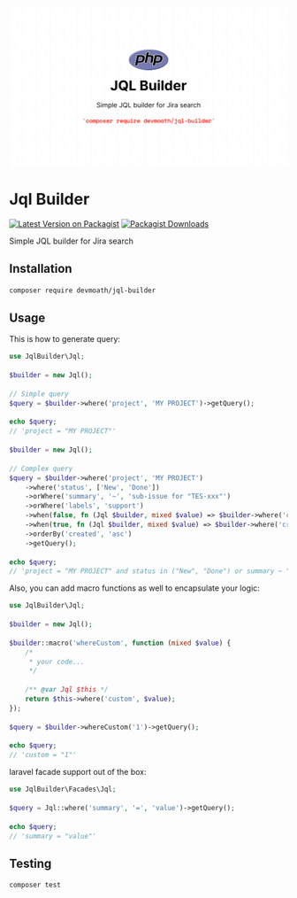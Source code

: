 ![logo](art/logo.png)

# Jql Builder

[![Latest Version on Packagist](https://img.shields.io/packagist/v/devmoath/jql-builder.svg?style=for-the-badge)](https://packagist.org/packages/devmoath/jql-builder)
[![Packagist Downloads](https://img.shields.io/packagist/dt/devmoath/jql-builder?style=for-the-badge)](https://packagist.org/packages/devmoath/jql-builder)

Simple JQL builder for Jira search

## Installation

```bash
composer require devmoath/jql-builder
```

## Usage

This is how to generate query:

```php
use JqlBuilder\Jql;

$builder = new Jql();

// Simple query
$query = $builder->where('project', 'MY PROJECT')->getQuery();

echo $query;
// 'project = "MY PROJECT"'

$builder = new Jql();

// Complex query
$query = $builder->where('project', 'MY PROJECT')
    ->where('status', ['New', 'Done'])
    ->orWhere('summary', '~', 'sub-issue for "TES-xxx"')
    ->orWhere('labels', 'support')
    ->when(false, fn (Jql $builder, mixed $value) => $builder->where('creator', 'admin'))
    ->when(true, fn (Jql $builder, mixed $value) => $builder->where('creator', 'guest'))
    ->orderBy('created', 'asc')
    ->getQuery();

echo $query;
// 'project = "MY PROJECT" and status in ("New", "Done") or summary ~ "sub-issue for \"TES-xxx\"" or labels = "support" and creator = "guest" order by created asc'
```

Also, you can add macro functions as well to encapsulate your logic:

```php
use JqlBuilder\Jql;

$builder = new Jql();

$builder::macro('whereCustom', function (mixed $value) {
    /*
     * your code...
     */
    
    /** @var Jql $this */
    return $this->where('custom', $value);
});

$query = $builder->whereCustom('1')->getQuery();

echo $query;
// 'custom = "1"'
```

laravel facade support out of the box:

```php
use JqlBuilder\Facades\Jql;

$query = Jql::where('summary', '=', 'value')->getQuery();

echo $query;
// 'summary = "value"'
```

## Testing

```bash
composer test
```
